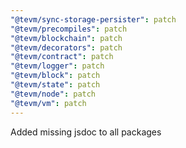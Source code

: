 ```yaml
---
"@tevm/sync-storage-persister": patch
"@tevm/precompiles": patch
"@tevm/blockchain": patch
"@tevm/decorators": patch
"@tevm/contract": patch
"@tevm/logger": patch
"@tevm/block": patch
"@tevm/state": patch
"@tevm/node": patch
"@tevm/vm": patch
---
```


Added missing jsdoc to all packages
